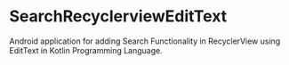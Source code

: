 # SearchRecyclerviewEditText
Android application for adding Search Functionality in RecyclerView using EditText in Kotlin Programming Language.
